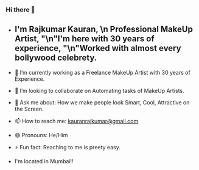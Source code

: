 ### Hi there 👋


- ## I'm Rajkumar Kauran, \n Professional MakeUp Artist, "\n"I'm here with 30 years of experience, "\n"Worked with almost every bollywood celebrety.

- 🔭 I’m currently working as a Freelance MakeUp Artist with 30 years of Experience.
- 👯 I’m looking to collaborate on Automating tasks of MakeUp Artists.
- 💬 Ask me about: How we make people look Smart, Cool, Attractive on the Screen.
- 📫 How to reach me: kauranrajkumar@gmail.com
- 😄 Pronouns: He/Him
- ⚡ Fun fact: Reaching to me is preety easy.
- I'm located in Mumbai!!

